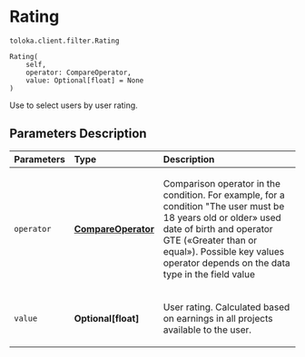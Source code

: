 # Rating
`toloka.client.filter.Rating`

```
Rating(
    self,
    operator: CompareOperator,
    value: Optional[float] = None
)
```

Use to select users by user rating.

## Parameters Description

| Parameters | Type | Description |
| :----------| :----| :-----------|
`operator`|**[CompareOperator](toloka.client.primitives.operators.CompareOperator.md)**|<p>Comparison operator in the condition. For example, for a condition &quot;The user must be 18 years old or older» used date of birth and operator GTE («Greater than or equal»). Possible key values operator depends on the data type in the field value</p>
`value`|**Optional\[float\]**|<p>User rating. Calculated based on earnings in all projects available to the user.</p>
